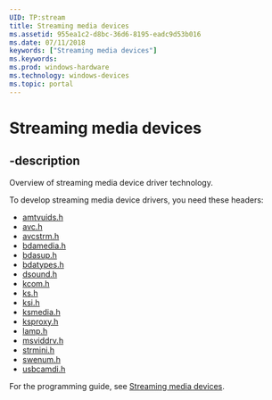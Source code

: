 ```yaml
---
UID: TP:stream
title: Streaming media devices
ms.assetid: 955ea1c2-d8bc-36d6-8195-eadc9d53b016
ms.date: 07/11/2018
keywords: ["Streaming media devices"]
ms.keywords: 
ms.prod: windows-hardware
ms.technology: windows-devices
ms.topic: portal
---
```


# Streaming media devices

## -description

Overview of streaming media device driver technology.

To develop streaming media device drivers, you need these headers:

- [amtvuids.h](../amtvuids/index.md)
- [avc.h](../avc/index.md)
- [avcstrm.h](../avcstrm/index.md)
- [bdamedia.h](../bdamedia/index.md)
- [bdasup.h](../bdasup/index.md)
- [bdatypes.h](../bdatypes/index.md)
- [dsound.h](../dsound/index.md)
- [kcom.h](../kcom/index.md)
- [ks.h](../ks/index.md)
- [ksi.h](../ksi/index.md)
- [ksmedia.h](../ksmedia/index.md) 
- [ksproxy.h](../ksproxy/index.md)
- [lamp.h](../lamp/index.md)
- [msviddrv.h](../msviddrv/index.md)
- [strmini.h](../strmini/index.md)
- [swenum.h](../swenum/index.md)
- [usbcamdi.h](../usbcamdi/index.md)

For the programming guide, see [Streaming media devices](/windows-hardware/drivers/stream).